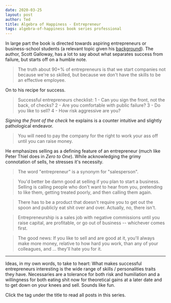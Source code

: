 ```yaml
---
date: 2020-03-25
layout: post
author: Ted
title: Algebra of Happiness - Entrepreneur
tags: algebra-of-happiness book series professional
---
```

In large part the book is directed towards aspiring entrepreneurs or business-school students (a relevant topic given his [background](https://tedslocum.com/daily/2020/03/21/Algebra-Of-Happiness-Intro)). The author, Scott Galloway, has a lot to say about what separates success from failure, but starts off on a humble note.  

> The truth about 90+% of entrepreneurs is that we start companies not because we're so skilled, but because we don't have the skills to be an effective employee.

On to his recipe for success.

> Successful entrepreneurs checklist: 1 - Can you sign the front, not the back, of checks? 2 - Are you comfortable with public failure? 3 - Do you like to sell? 4 - How risk aggressive are you?

_Signing the front of the check_ he explains is a counter intuitive and slightly pathological endeavor.

> You will need to pay the company for the right to work your ass off until you can raise money.

He emphasizes selling as a defining feature of an entrepreneur (much like Peter Thiel does in _Zero to One_). While acknowledging the grimy connotation of sells, he stresses it's necessity.  

> The word "entrepreneur" is a synonym for "salesperson".

> You'd better be damn good at selling if you plan to start a business. Selling is calling people who don't want to hear from you, pretending to like them, getting treated poorly, and then calling them again.

> There has to be a product that doesn't require you to get out the spoon and publicly eat shit over and over. Actually, no, there isn't.

> Entrepreneurship is a sales job with negative commissions until you raise capital, are profitable, or go out of business -- whichever comes first.

> The good news: If you like to sell and are good at it, you'll always make more money, relative to how hard you work, than any of your colleagues, and ... they'll hate you for it.

<hr />

Ideas, in my own words, to take to heart: What makes successful entrepreneurs interesting is the wide range of skills / personalities traits they have. Necessaries are a tolerance for both risk and humiliation and a willingness for both eating shit now for theoretical gains at a later date and to get down on your knees and sell. Sounds like fun.

Click the tag under the title to read all posts in this series.
